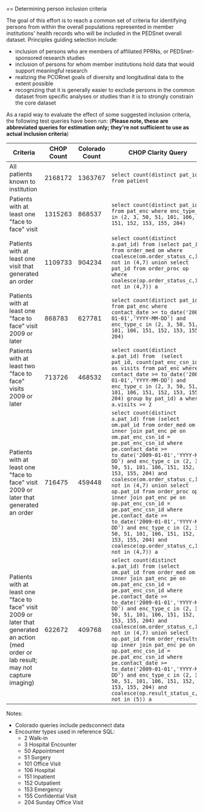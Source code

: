 == Determining person inclusion criteria

The goal of this effort is to reach a common set of criteria for identifying persons
from within the overall populations represented in member institutions' health records
who will be included in the PEDSnet overall dataset.  Principles guiding selection include:

* inclusion of persons who are members of affiliated PPRNs, or PEDSnet-sponsored research studies
* inclusion of persons for whom member institutions hold data that would support meaningful research
* realizing the PCORnet goals of diversity and longitudinal data to the extent possible
* recognizing that it is generally easier to exclude persons in the common dataset from specific analyses or studies than it is to strongly constrain the core dataset

As a rapid way to evaluate the effect of some suggested inclusion criteria, the following test queries have been run:
(**Please note, these are abbreviated queries for estimation only; they're not sufficient to use as actual inclusion criteria**)

Criteria | CHOP Count | Colorado Count | CHOP Clarity Query
--- | --- | --- | ---
All patients known to institution | 2168172 | 1363767 | ```select count(distinct pat_id) from patient```
Patients with at least one "face to face" visit | 1315263 | 868537 | ```select count(distinct pat_id) from pat_enc where enc_type_c in (2, 3, 50, 51, 101, 106, 151, 152, 153, 155, 204)```
Patients with at least one visit that generated an order | 1109733 | 904234 | ```select count(distinct a.pat_id) from (select pat_id from order_med om where coalesce(om.order_status_c,1) not in (4,7) union select pat_id from order_proc op where coalesce(op.order_status_c,1) not in (4,7)) a```
Patients with at least one "face to face" visit 2009 or later | 868783 | 627781 | ```select count(distinct pat_id) from pat_enc where contact_date >= to_date('2009-01-01','YYYY-MM-DD') and enc_type_c in (2, 3, 50, 51, 101, 106, 151, 152, 153, 155, 204)```
Patients with at least two "face to face" visits 2009 or later | 713726 | 468532 | ```select count(distinct a.pat_id) from  (select pat_id, count(pat_enc_csn_id) as visits from pat_enc where contact_date >= to_date('2009-01-01','YYYY-MM-DD') and enc_type_c in (2, 3, 50, 51, 101, 106, 151, 152, 153, 155, 204) group by pat_id) a where a.visits >= 2```
Patients with at least one "face to face" visit 2009 or later that generated an order | 716475 | 459448 | ```select count(distinct a.pat_id) from (select om.pat_id from order_med om inner join pat_enc pe on om.pat_enc_csn_id = pe.pat_enc_csn_id where pe.contact_date >= to_date('2009-01-01','YYYY-MM-DD') and enc_type_c in (2, 3, 50, 51, 101, 106, 151, 152, 153, 155, 204) and coalesce(om.order_status_c,1) not in (4,7) union select op.pat_id from order_proc op inner join pat_enc pe on op.pat_enc_csn_id = pe.pat_enc_csn_id where pe.contact_date >= to_date('2009-01-01','YYYY-MM-DD') and enc_type_c in (2, 3, 50, 51, 101, 106, 151, 152, 153, 155, 204) and coalesce(op.order_status_c,1) not in (4,7)) a```
Patients with at least one "face to face" visit 2009 or later that generated an action (med order or lab result; may not capture imaging) | 622672 | 409768 | ```select count(distinct a.pat_id) from (select om.pat_id from order_med om inner join pat_enc pe on om.pat_enc_csn_id = pe.pat_enc_csn_id where pe.contact_date >= to_date('2009-01-01','YYYY-MM-DD') and enc_type_c in (2, 3, 50, 51, 101, 106, 151, 152, 153, 155, 204) and coalesce(om.order_status_c,1) not in (4,7) union select op.pat_id from order_results op inner join pat_enc pe on op.pat_enc_csn_id = pe.pat_enc_csn_id where pe.contact_date >= to_date('2009-01-01','YYYY-MM-DD') and enc_type_c in (2, 3, 50, 51, 101, 106, 151, 152, 153, 155, 204) and coalesce(op.result_status_c,1) not in (5)) a```

Notes:
* Colorado queries include pedsconnect data
* Encounter types used in reference SQL:
   * 2    Walk-in
   * 3    Hospital Encounter
   * 50   Appointment
   * 51   Surgery
   * 101  Office Visit
   * 106  Hospital
   * 151  Inpatient
   * 152  Outpatient
   * 153  Emergency
   * 155  Confidential Visit
   * 204  Sunday Office Visit

